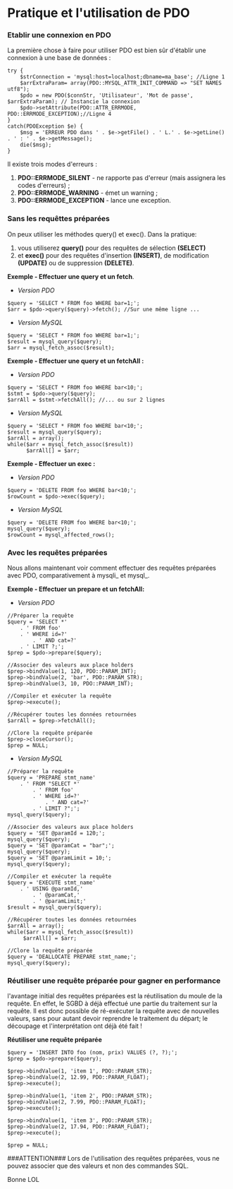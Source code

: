 # Pratique et l'utilisation de PDO

### Etablir une connexion en PDO

La première chose à faire pour utiliser PDO est bien sûr d'établir une connexion à une base de données :
```
try {
    $strConnection = 'mysql:host=localhost;dbname=ma_base'; //Ligne 1
    $arrExtraParam= array(PDO::MYSQL_ATTR_INIT_COMMAND => "SET NAMES utf8"); 
    $pdo = new PDO($connStr, 'Utilisateur', 'Mot de passe', $arrExtraParam); // Instancie la connexion
    $pdo->setAttribute(PDO::ATTR_ERRMODE, PDO::ERRMODE_EXCEPTION);//Ligne 4
}
catch(PDOException $e) {
    $msg = 'ERREUR PDO dans ' . $e->getFile() . ' L.' . $e->getLine() . ' : ' . $e->getMessage();
    die($msg);
}
```
Il existe trois modes d'erreurs :

1. **PDO::ERRMODE_SILENT** - ne rapporte pas d'erreur (mais assignera les codes d'erreurs) ;
2. **PDO::ERRMODE_WARNING** - émet un warning ;
3. **PDO::ERRMODE_EXCEPTION** - lance une exception.

### Sans les requêttes préparées
On peux utiliser les méthodes query() et exec().
Dans la pratique:
1. vous utiliserez **query()** pour des requêtes de sélection **(SELECT)**
2. et **exec()** pour des requêtes d'insertion **(INSERT)**, de modification **(UPDATE)** ou de suppression **(DELETE)**.

**Exemple - Effectuer une query et un fetch**.
- *Version PDO*
```
$query = 'SELECT * FROM foo WHERE bar=1;';
$arr = $pdo->query($query)->fetch(); //Sur une même ligne ...
```

- *Version MySQL*
```
$query = 'SELECT * FROM foo WHERE bar=1;';
$result = mysql_query($query);
$arr = mysql_fetch_assoc($result);
```
**Exemple - Effectuer une query et un fetchAll :**
- *Version PDO*
```
$query = 'SELECT * FROM foo WHERE bar<10;';
$stmt = $pdo->query($query);
$arrAll = $stmt->fetchAll(); //... ou sur 2 lignes
```
- *Version MySQL*
```
$query = 'SELECT * FROM foo WHERE bar<10;';
$result = mysql_query($query);
$arrAll = array();
while($arr = mysql_fetch_assoc($result))
      $arrAll[] = $arr;
```
**Exemple - Effectuer un exec :**
- *Version PDO*
```
$query = 'DELETE FROM foo WHERE bar<10;';
$rowCount = $pdo->exec($query);
```

- *Version MySQL*
```
$query = 'DELETE FROM foo WHERE bar<10;';
mysql_query($query);
$rowCount = mysql_affected_rows();
```

### Avec les requêtes préparées
Nous allons maintenant voir comment effectuer des requêtes préparées avec PDO, comparativement à mysqli_ et mysql_.

**Exemple - Effectuer un prepare et un fetchAll:**
- *Version PDO*
```
//Préparer la requête
$query = 'SELECT *'
	. ' FROM foo'
	. ' WHERE id=?'
		. ' AND cat=?'
	. ' LIMIT ?;';
$prep = $pdo->prepare($query);
 
//Associer des valeurs aux place holders
$prep->bindValue(1, 120, PDO::PARAM_INT);
$prep->bindValue(2, 'bar', PDO::PARAM_STR);
$prep->bindValue(3, 10, PDO::PARAM_INT);
 
//Compiler et exécuter la requête
$prep->execute();
 
//Récupérer toutes les données retournées
$arrAll = $prep->fetchAll();
 
//Clore la requête préparée
$prep->closeCursor();
$prep = NULL;
```
- *Version MySQL*
```
//Préparer la requête
$query = 'PREPARE stmt_name'
	. ' FROM "SELECT *'
		. ' FROM foo'
		. ' WHERE id=?'
			. ' AND cat=?'
		. ' LIMIT ?";';
mysql_query($query);
 
//Associer des valeurs aux place holders
$query = 'SET @paramId = 120;';
mysql_query($query);
$query = 'SET @paramCat = "bar";';
mysql_query($query);
$query = 'SET @paramLimit = 10;';
mysql_query($query);
 
//Compiler et exécuter la requête
$query = 'EXECUTE stmt_name'
	. ' USING @paramId,'
		. ' @paramCat,'
		. ' @paramLimit;'
$result = mysql_query($query);
 
//Récupérer toutes les données retournées
$arrAll = array();
while($arr = mysql_fetch_assoc($result))
     $arrAll[] = $arr;
 
//Clore la requête préparée
$query = 'DEALLOCATE PREPARE stmt_name;';
mysql_query($query);
```
### Réutiliser une requête préparée pour gagner en performance
l'avantage initial des requêtes préparées est la réutilisation du moule de la requête. 
En effet, le SGBD à déjà effectué une partie du traitement sur la requête. 
Il est donc possible de ré-exécuter la requête avec de nouvelles valeurs, 
sans pour autant devoir reprendre le traitement du départ; 
le découpage et l'interprétation ont déjà été fait !

**Réutiliser une requête préparée**
```
$query = 'INSERT INTO foo (nom, prix) VALUES (?, ?);';
$prep = $pdo->prepare($query);
 
$prep->bindValue(1, 'item 1', PDO::PARAM_STR);
$prep->bindValue(2, 12.99, PDO::PARAM_FLOAT);
$prep->execute();
 
$prep->bindValue(1, 'item 2', PDO::PARAM_STR);
$prep->bindValue(2, 7.99, PDO::PARAM_FLOAT);
$prep->execute();
 
$prep->bindValue(1, 'item 3', PDO::PARAM_STR);
$prep->bindValue(2, 17.94, PDO::PARAM_FLOAT);
$prep->execute();
 
$prep = NULL;
```

###ATTENTION###
Lors de l'utilisation des requêtes préparées, vous ne pouvez associer que des valeurs et non des commandes SQL.

Bonne LOL





